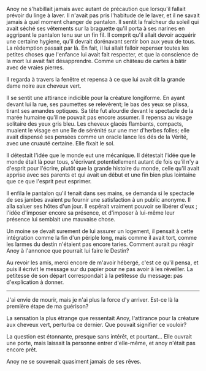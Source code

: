 Anoy ne s'habillait jamais avec autant de précaution que lorsqu'il
fallait prévoir du linge à laver. Il n'avait pas pris l'habitude de le
laver, et il ne savait jamais à quel moment changer de pantalon. Il
sentit la fraîcheur du soleil qui avait séché ses vêtements sur la
braguette qu'il porta à ses narines en aggripant le pantalon tenu sur
un fin fil. Il comprit qu'il allait devoir acquérir une certaine
hygiene, qu'il devrait dorénavant sentir bon aux yeux de tous. La
rédemption passait par là. En fait, il lui allait falloir repenser
toutes les petites choses que l'enfance lui avait fait respecter, et
que la conscience de la mort lui avait fait désapprendre. Comme un
château de cartes à bâtir avec de vraies pierres.

Il regarda à travers la fenêtre et repensa à ce que lui avait dit la
grande dame noire aux cheveux vert. 

Il se sentit une attirance indicible pour la créature longiforme. En
ayant devant lui la rue, ses paumettes se relevèrent; le bas des yeux
se plissa, tirant ses amandes optiques. Sa tête fut alourdie devant le
spectacle de la marée humaine qu'il ne pouvait pas encore assumer. Il
repensa au visage solitaire des yeux gris bleu. Les cheveux glacés
flambants, compacts, muaient le visage en une île de sérénité sur une
mer d'herbes folles; elle avait dispensé ses pensées comme un oracle
lance les dés de la Vérité, avec une cruauté certaine. Elle fixait le
sol.

Il détestait l'idée que le monde eut une mécanique. Il détestait
l'idée que le monde était là pour tous, s'écrivant potentiellement
autant de fois qu'il n'y a d'esprit pour l'écrire, plutôt que la
grande histoire du monde, celle qu'il avait apprise avec ses parents
et qui avait un début et une fin bien plus lointaine que ce que
l'esprit peut esprimer.

Il enfila le pantalon qu'il tenait dans ses mains, se demanda si le
spectacle de ses jambes avaient pu fournir une satisfaction à un
public anonyme. Il alla saluer ses hôtes d'un jour. Il espérait
vraiment pouvoir se libérer d'eux ; l'idée d'imposer encore sa
présence, et d'imposer à lui-même leur présence lui semblait une
mauvaise chose.

Un moine se devait surement de lui assurer un logement, il pensait à
cette intégration comme la fin d'un périple long, mais comme il avait
tort, comme les larmes du destin n'étaient pas encore taries. Comment
aurait pu réagir Anoy à l'annonce que pourrait lui faire le Destin? 

Au revoir les amis, merci encore de m'avoir hébergé, c'est ce qu'il
pensa, et puis il écrivit le message sur du papier pour ne pas avoir à
les réveiller. La petitesse de son départ correspondait à la petitesse
du message: pas d'explication à donner.

***

J'ai envie de mourir, mais je n'ai plus la force d'y arriver. Est-ce
là la première étape de ma guérison? 

La sensation la plus étrange que ressentait Anoy, l'attirance pour la
créature aux cheveux vert, perturba ce dernier. Que pouvait
signifier ce vouloir?

La question est étonnante, presque sans intérêt, et pourtant... Elle
ouvrait une porte, mais laissait la personne entrer d'elle-même, et
anoy n'était pas encore prêt.

Anoy ne se souvenait quasiment jamais de ses rêves.
